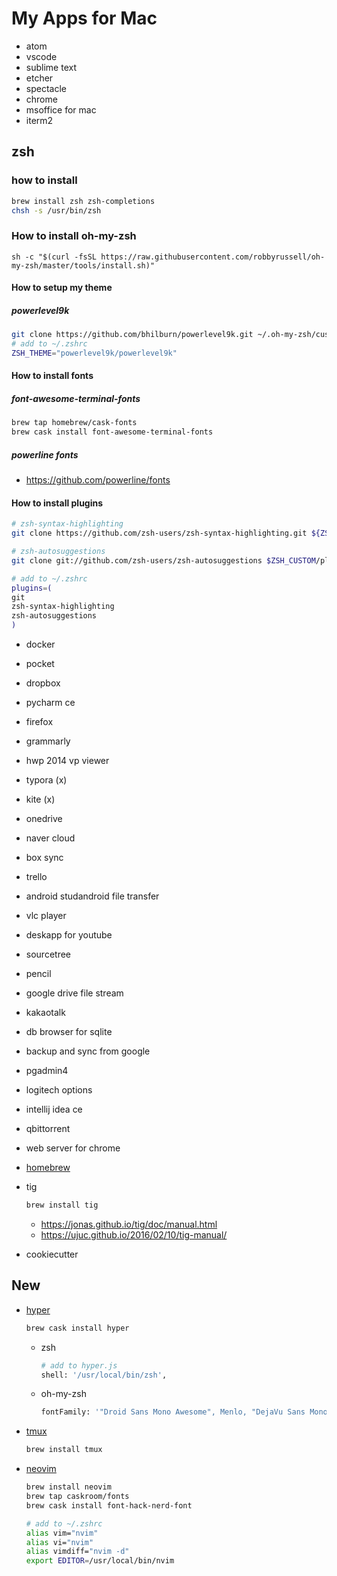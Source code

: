 # My Apps for Mac

-   atom
-   vscode
-   sublime text
-   etcher
-   spectacle
-   chrome
-   msoffice for mac
-   iterm2

## zsh

### how to install

```sh
brew install zsh zsh-completions
chsh -s /usr/bin/zsh
```

### How to install oh-my-zsh

```
sh -c "$(curl -fsSL https://raw.githubusercontent.com/robbyrussell/oh-my-zsh/master/tools/install.sh)"
```

#### How to setup my theme

##### powerlevel9k

```sh
git clone https://github.com/bhilburn/powerlevel9k.git ~/.oh-my-zsh/custom/themes/powerlevel9k 
# add to ~/.zshrc
ZSH_THEME="powerlevel9k/powerlevel9k"
```

#### How to install fonts

##### font-awesome-terminal-fonts 

```sh
brew tap homebrew/cask-fonts
brew cask install font-awesome-terminal-fonts 
```

##### powerline fonts

- https://github.com/powerline/fonts

#### How to install plugins

```sh
# zsh-syntax-highlighting
git clone https://github.com/zsh-users/zsh-syntax-highlighting.git ${ZSH_CUSTOM:-~/.oh-my-zsh/custom}/plugins/zsh-syntax-highlighting

# zsh-autosuggestions
git clone git://github.com/zsh-users/zsh-autosuggestions $ZSH_CUSTOM/plugins/zsh-autosuggestions

# add to ~/.zshrc
plugins=(
git
zsh-syntax-highlighting
zsh-autosuggestions
)
```

-   docker
-   pocket
-   dropbox
-   pycharm ce
-   firefox
-   grammarly
-   hwp 2014 vp viewer
-   typora (x)
-   kite (x)
-   onedrive
-   naver cloud
-   box sync
-   trello
-   android studandroid file transfer
-   vlc player
-   deskapp for youtube
-   sourcetree
-   pencil
-   google drive file stream
-   kakaotalk
-   db browser for sqlite
-   backup and sync from google
-   pgadmin4
-   logitech options
-   intellij idea ce
-   qbittorrent
-   web server for chrome
-   [homebrew](https://brew.sh/index_ko)
-   tig
    ```sh
    brew install tig
    ```
    
    - https://jonas.github.io/tig/doc/manual.html
    - https://ujuc.github.io/2016/02/10/tig-manual/
    
-   cookiecutter
  
## New

- [hyper](https://hyper.is)
  ```sh
  brew cask install hyper
  ```
  - zsh
    ```sh
    # add to hyper.js
    shell: '/usr/local/bin/zsh',
    ```
  - oh-my-zsh
    ```sh
    fontFamily: '"Droid Sans Mono Awesome", Menlo, "DejaVu Sans Mono", "Lucida Console", monospace',
    ```
- [tmux](https://github.com/tmux/tmux/wiki)
  ```sh
  brew install tmux
  ```
- [neovim](https://neovim.io)
   ```sh
   brew install neovim
   brew tap caskroom/fonts
   brew cask install font-hack-nerd-font
   ```
   
   ```sh
   # add to ~/.zshrc
   alias vim="nvim"
   alias vi="nvim"
   alias vimdiff="nvim -d"
   export EDITOR=/usr/local/bin/nvim
   ```

